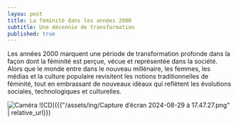 ```yaml
---
layou: post
title: La féminité dans les années 2000
subtitle: Une décennie de transformation
published: true
---
```

Les années 2000 marquent une période de transformation profonde dans la façon dont la féminité est perçue, vécue et représentée dans la société. Alors que le monde entre dans le nouveau millénaire, les femmes, les médias et la culture populaire revisitent les notions traditionnelles de féminité, tout en embrassant de nouveaux idéaux qui reflètent les évolutions sociales, technologiques et culturelles.

![Caméra]([https://as2.ftcdn.net/v2/jpg/05/54/26/87/1000_F_554268717_2CPflgZDZFfc1NAlKBIs0w0RhOrVhSIH.webp](https://i.smalljoys.me/2020/02/1-248.jpg?w=350&ssl=1&strip=all))
![CD]({{"/assets/ing/Capture d’écran 2024-08-29 à 17.47.27.png" | relative_url}})

